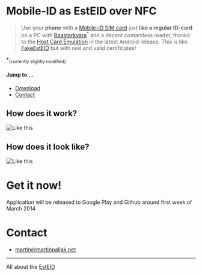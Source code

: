 # Mobile-ID as EstEID over NFC

> Use your **phone** with a [Mobile-ID SIM card](http://mobiil.id.ee/) just **like a regular ID-card** on a PC with [Baastarkvara](https://github.com/martinpaljak/idkaart_public#github-mirror-of-zee-baastarkvara)<sup>*</sup> and a decent contactless reader, thanks to the [Host Card Emulation](http://developer.android.com/guide/topics/connectivity/nfc/hce.html) in the latest Android release. This is like [FakeEstEID](https://github.com/martinpaljak/AppletPlayground/wiki/FakeEstEID) but with real and valid certificates!

\*<sub>(currently slightly modified)</sub>

#### Jump to ...
 * [Download](#get-it-now)
 * [Contact](#contact)

## How does it work?

![Like this](http://martinpaljak.net/kitkat_with_digidoc.png)

## How does it look like?

![Like this](http://martinpaljak.net/mobiil-idkaart-in-action.jpg)

# Get it now!
Application will be released to Google Play and Github around first week of March 2014

# Contact
* martin@martinpaljak.net

----
All about the [EstEID](http://esteid.org)
